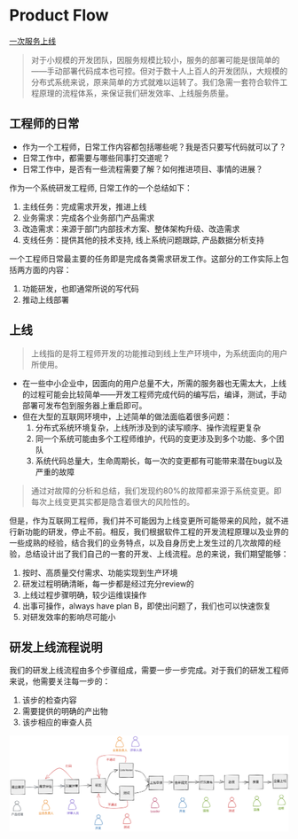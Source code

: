 # Product Flow

[一次服务上线](https://www.kancloud.cn/kancloud/sina-boot-camp/64005)

> 对于小规模的开发团队，因服务规模比较小，服务的部署可能是很简单的——手动部署代码成本也可控。但对于数十人上百人的开发团队，大规模的分布式系统来说，原来简单的方式就难以运转了。我们急需一套符合软件工程原理的流程体系，来保证我们研发效率、上线服务质量。

## 工程师的日常

- 作为一个工程师，日常工作内容都包括哪些呢？我是否只要写代码就可以了？
- 日常工作中，都需要与哪些同事打交道呢？
- 日常工作中，是否有一些流程需要了解？如何推进项目、事情的进展？

作为一个系统研发工程师, 日常工作的一个总结如下：

1. 主线任务：完成需求开发，推进上线
2. 业务需求：完成各个业务部门产品需求
3. 改造需求：来源于部门内部技术方案、整体架构升级、改造需求
4. 支线任务：提供其他的技术支持, 线上系统问题跟踪, 产品数据分析支持

一个工程师日常最主要的任务即是完成各类需求研发工作。这部分的工作实际上包括两方面的内容：

1) 功能研发，也即通常所说的写代码
2) 推动上线部署

## 上线

> 上线指的是将工程师开发的功能推动到线上生产环境中，为系统面向的用户所使用。

- 在一些中小企业中，因面向的用户总量不大，所需的服务器也无需太大，上线的过程可能会比较简单——开发工程师完成代码的编写后，编译，测试，手动部署可发布包到服务器上重启即可。
- 但在大型的互联网环境中，上述简单的做法面临着很多问题：
    1. 分布式系统环境复杂，上线所涉及到的读写顺序、操作流程更复杂
    2. 同一个系统可能由多个工程师维护，代码的变更涉及到多个功能、多个团队
    3. 系统代码总量大，生命周期长，每一次的变更都有可能带来潜在bug以及严重的故障

> 通过对故障的分析和总结，我们发现约80%的故障都来源于系统变更。即每次上线变更其实都是隐含着很大的风险性的。

但是，作为互联网工程师，我们并不可能因为上线变更所可能带来的风险，就不进行新功能的研发，停止不前。相反，我们根据软件工程的开发流程原理以及业界的一些成熟的经验，结合我们的业务特点，以及自身历史上发生过的几次故障的经验，总结设计出了我们自己的一套的开发、上线流程。总的来说，我们期望能够：

1. 按时、高质量交付需求、功能实现到生产环境
2. 研发过程明确清晰，每一步都是经过充分review的
3. 上线过程步骤明确，较少运维误操作
4. 出事可操作，always have plan B，即使出问题了，我们也可以快速恢复
5. 对研发效率的影响尽可能小

## 研发上线流程说明

我们的研发上线流程由多个步骤组成，需要一步一步完成。对于我们的研发工程师来说，他需要关注每一步的：
1. 该步的检查内容
2. 需要提供的明确的产出物
3. 该步相应的审查人员

![Imgae Caption](/SVG/ProgrammerDeployFlow.SVG)
